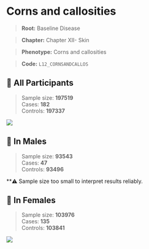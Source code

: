 # Corns and callosities

> **Root:** Baseline Disease  

> **Chapter:** Chapter XII- Skin  

> **Phenotype:** Corns and callosities  

> **Code:** `L12_CORNSANDCALLOS`

## 🧪 All Participants  
> Sample size: **197519**  
> Cases: **182**  
> Controls: **197337**
<img src="/Disease/Figures/ALL/Incidence/L12_CORNSANDCALLOS.png"/>
<CsvTable src="/public/Disease/Data/ALL/Incidence/COX_L12_CORNSANDCALLOS.csv" label="🔍 View full results" />

## 👨 In Males  
> Sample size: **93543**  
> Cases: **47**  
> Controls: **93496**

**⚠️ Sample size too small to interpret results reliably.


## 👩 In Females  
> Sample size: **103976**  
> Cases: **135**  
> Controls: **103841**
<img src="/Disease/Figures/Female/Incidence/L12_CORNSANDCALLOS.png"/>
<CsvTable src="/public/Disease/Data/Female/Incidence/COX_L12_CORNSANDCALLOS.csv" label="🔍 View full results" />
